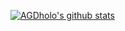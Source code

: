 [![AGDholo's github stats](https://github-readme-stats.vercel.app/api?username=AGDholo)](https://github.com/AGDholo)
